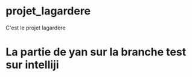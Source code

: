 # projet_lagardere

C'est le projet lagardère

# La partie de yan sur la branche test sur intelliji
